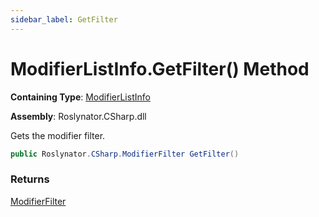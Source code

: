 ```yaml
---
sidebar_label: GetFilter
---
```


# ModifierListInfo\.GetFilter\(\) Method

**Containing Type**: [ModifierListInfo](../index.md)

**Assembly**: Roslynator\.CSharp\.dll

  
Gets the modifier filter\.

```csharp
public Roslynator.CSharp.ModifierFilter GetFilter()
```

### Returns

[ModifierFilter](../../../ModifierFilter/index.md)

